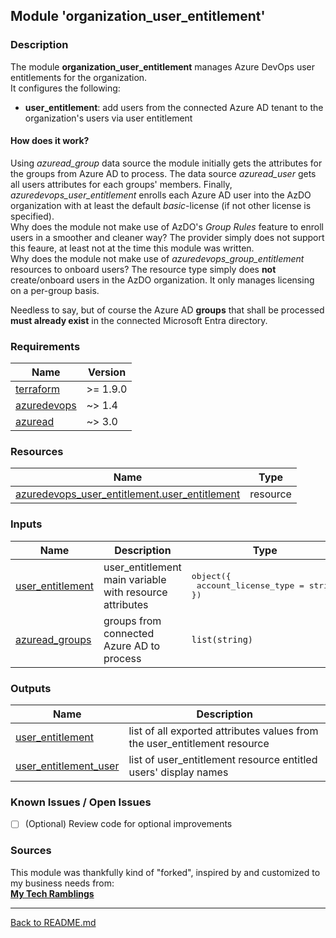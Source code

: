 ## Module 'organization_user_entitlement'

### Description

The module **organization_user_entitlement** manages Azure DevOps user entitlements for the organization.  
It configures the following:  
* **user_entitlement**: add users from the connected Azure AD tenant to the organization's users via user entitlement

#### How does it work?

Using *azuread_group* data source the module initially gets the attributes for the groups from Azure AD to process. The data source *azuread_user* gets all users attributes for each groups' members. Finally, *azuredevops_user_entitlement* enrolls each Azure AD user into the AzDO organization with at least the default *basic*-license (if not other license is specified).  
Why does the module not make use of AzDO's *Group Rules* feature to enroll users in a smoother and cleaner way? The provider simply does not support this feaure, at least not at the time this module was written.  
Why does the module not make use of *azuredevops_group_entitlement* resources to onboard users? The resource type simply does **not** create/onboard users in the AzDO organization. It only manages licensing on a per-group basis.  
  
Needless to say, but of course the Azure AD **groups** that shall be processed **must already exist** in the connected Microsoft Entra directory.

### Requirements

| Name | Version |
|------|---------|
| <a name="requirement_terraform"></a> [terraform](#requirement\_terraform) | >= 1.9.0 |
| <a name="requirement_azuredevops"></a> [azuredevops](#requirement\_azuredevops) | ~> 1.4 |
| <a name="requirement_azurerm"></a> [azuread](#requirement\_azuread) | ~> 3.0 |

### Resources

| Name | Type |
|------|------|
| [azuredevops_user_entitlement.user_entitlement](https://registry.terraform.io/providers/microsoft/azuredevops/latest/docs/resources/user_entitlement) | resource |

### Inputs

| Name | Description | Type | Default | Required |
|------|-------------|------|---------|:--------:|
| <a name="input_user_entitlement"></a> [user\_entitlement](#input\_user\_entitlement) | user_entitlement main variable with resource attributes | <pre>object({<br>  account_license_type = string<br>})</pre> | <pre>object({<br>  account_license_type = "basic"<br>})</pre> | no |
| <a name="input_azuread_groups"></a> [azuread\_groups](#input\_azuread\_groups) | groups from connected Azure AD to process | `list(string)` | n/a | yes |

### Outputs

| Name | Description |
|------|-------------|
| <a name="ouput_user_entitlement"></a> [user\_entitlement](#output\_user\_entitlement) | list of all exported attributes values from the user_entitlement resource |
| <a name="ouput_user_entitlement_user"></a> [user\_entitlement\_user](#output\_user\_entitlement\_user) | list of user_entitlement resource entitled users' display names |

### Known Issues / Open Issues

- [ ] \(Optional) Review code for optional improvements

### Sources

This module was thankfully kind of \"forked\", inspired by and customized to my business needs from:  
**[My Tech Ramblings](https://www.mytechramblings.com/posts/automate-azure-devops-setup-using-terraform/)**  
  
---
  
[Back to README.md](../README.md)  
